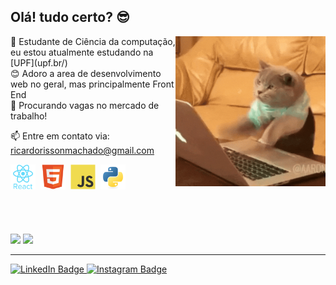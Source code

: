 ## Olá! tudo certo? 😎

<img src = "giphy.gif" width = "240px" align = "right">
<div align = "left">
🌱 Estudante de Ciência da computação, eu estou atualmente estudando na [UPF](upf.br/) <br>
😊 Adoro a area de desenvolvimento web no geral, mas principalmente Front End <br>
🔭 Procurando vagas no mercado de trabalho! <br>

📫 Entre em contato via: ricardorissonmachado@gmail.com
</div>
<div>
  <img src="https://github.com/devicons/devicon/blob/master/icons/react/react-original-wordmark.svg" title="React" alt="React" width="40" height="40"/>&nbsp;
  <img src="https://github.com/devicons/devicon/blob/master/icons/html5/html5-original.svg" title="HTML5" alt="HTML" width="40" height="40"/>&nbsp;
  <img src="https://github.com/devicons/devicon/blob/master/icons/javascript/javascript-original.svg" title="JavaScript" alt="JavaScript" width="40" height="40"/>&nbsp;
  <img src="https://github.com/devicons/devicon/blob/master/icons/python/python-original.svg" title="Python" alt="Python" width="40" height="40"/>&nbsp;
</div>
<br><br><br><br> 


<div align = "left">
<img height = "200em" src="https://github-readme-stats.vercel.app/api/top-langs/?username=RicardoRisson&show_icons=true&theme=bear&count_private=true"/>
<img  height = "200em" src="https://github-readme-stats.vercel.app/api?username=RicardoRisson&show_icons=true&show_icons=true&theme=bear&count_private=true" />
</div>

***

<div id="badges">
  <a href = "https://www.linkedin.com/in/ricardo-risson-machado-034a141b6/">
  <img src="https://img.shields.io/badge/LinkedIn-blue?style=for-the-badge&logo=linkedin&logoColor=white" alt="LinkedIn Badge"/>
  </a>
  <a href = "https://www.instagram.com/ricardo_risson/">
  <img src="https://img.shields.io/badge/Instagram-E4405F?style=for-the-badge&logo=instagram&logoColor=white" alt="Instagram Badge"/>
  </a>
</div>
